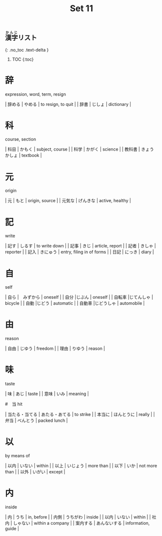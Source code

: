 ﻿---
layout: default
title: Set 11
parent: N4 Kanji List
grand_parent: <ruby>漢字<rt>かんじ</rt></ruby> Kanji
nav_order: 11
---

## <ruby>漢字<rt>かんじ</rt></ruby>リスト
{: .no_toc .text-delta }

1. TOC
{:toc}

# 辞
expression, word, term, resign

| 辞める | やめる | to resign, to quit |
| 辞書 | じしょ | dictionary |

# 科
course, section

| 科目  | かもく     | subject, course  |
| 科学  | かがく     | science          |
| 教科書 | きょうかしょ     | textbook   |

# 元
origin

| 元 | もと | origin, source |
| 元気な | げんきな | active, healthy |

# 記
write

| 記す | しるす | to write down |
| 記事 | きじ | article, report |
| 記者 | きしゃ | reporter |
| 記入 | きにゅう | entry, filing in of forms |
| 日記 | にっき | diary |

# 自
self

| 自ら |　みずから | oneself |
| 自分 |じぶん | oneself |
| 自転車 |じてんしゃ | bicycle |
| 自動 |じどう | automatic |
| 自動車 |じどうしゃ | automobile |

# 由
reason

| 自由 | じゆう | freedom |
| 理由 | りゆう | reason |

# 味
taste

| 味 | あじ | taste |
| 意味 | いみ | meaning |

#　当
hit

| 当たる・当てる | あたる・あてる | to strike |
| 本当に | ほんとうに | really |
| 弁当 | べんとう | packed lunch |

# 以
by means of

| 以内 | いない | within |
| 以上 | いじょう | more than |
| 以下 | いか | not more than |
| 以外 | いがい | except |

# 内
inside

| 内 | うち | in, before |
| 内側 | うちがわ | inside |
| 以内 | いない | within |
| 社内 | しゃない | within a company |
| 案内する | あんないする | information, guide |
